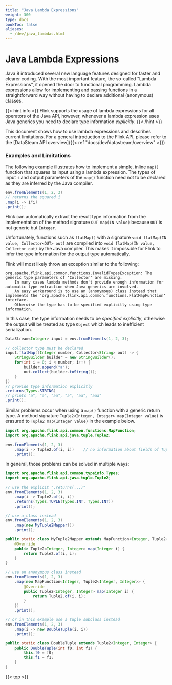 ```yaml
---
title: "Java Lambda Expressions"
weight: 300
type: docs
bookToc: false
aliases:
  - /dev/java_lambdas.html
---
```

<!--
Licensed to the Apache Software Foundation (ASF) under one
or more contributor license agreements.  See the NOTICE file
distributed with this work for additional information
regarding copyright ownership.  The ASF licenses this file
to you under the Apache License, Version 2.0 (the
"License"); you may not use this file except in compliance
with the License.  You may obtain a copy of the License at

  http://www.apache.org/licenses/LICENSE-2.0

Unless required by applicable law or agreed to in writing,
software distributed under the License is distributed on an
"AS IS" BASIS, WITHOUT WARRANTIES OR CONDITIONS OF ANY
KIND, either express or implied.  See the License for the
specific language governing permissions and limitations
under the License.
-->

# Java Lambda Expressions

Java 8 introduced several new language features designed for faster and clearer coding. With the most important feature,
the so-called "Lambda Expressions", it opened the door to functional programming. Lambda expressions allow for implementing and
passing functions in a straightforward way without having to declare additional (anonymous) classes.

{{< hint info >}}
Flink supports the usage of lambda expressions for all operators of the Java API, however, whenever a lambda expression uses Java generics you need to declare type information *explicitly*. 
{{< /hint >}}

This document shows how to use lambda expressions and describes current
limitations. For a general introduction to the Flink API, please refer to the
[DataSteam API overview]({{< ref "docs/dev/datastream/overview" >}})

### Examples and Limitations

The following example illustrates how to implement a simple, inline `map()` function that squares its input using a lambda expression.
The types of input `i` and output parameters of the `map()` function need not to be declared as they are inferred by the Java compiler.

```java
env.fromElements(1, 2, 3)
// returns the squared i
.map(i -> i*i)
.print();
```

Flink can automatically extract the result type information from the implementation of the method signature `OUT map(IN value)` because `OUT` is not generic but `Integer`.

Unfortunately, functions such as `flatMap()` with a signature `void flatMap(IN value, Collector<OUT> out)` are compiled into `void flatMap(IN value, Collector out)` by the Java compiler. This makes it impossible for Flink to infer the type information for the output type automatically.

Flink will most likely throw an exception similar to the following:

```
org.apache.flink.api.common.functions.InvalidTypesException: The generic type parameters of 'Collector' are missing.
    In many cases lambda methods don't provide enough information for automatic type extraction when Java generics are involved.
    An easy workaround is to use an (anonymous) class instead that implements the 'org.apache.flink.api.common.functions.FlatMapFunction' interface.
    Otherwise the type has to be specified explicitly using type information.
```

In this case, the type information needs to be *specified explicitly*, otherwise the output will be treated as type `Object` which leads to inefficient serialization.

```java
DataStream<Integer> input = env.fromElements(1, 2, 3);

// collector type must be declared
input.flatMap((Integer number, Collector<String> out) -> {
    StringBuilder builder = new StringBuilder();
    for(int i = 0; i < number; i++) {
        builder.append("a");
        out.collect(builder.toString());
    }
})
// provide type information explicitly
.returns(Types.STRING)
// prints "a", "a", "aa", "a", "aa", "aaa"
.print();
```

Similar problems occur when using a `map()` function with a generic return type. A method signature `Tuple2<Integer, Integer> map(Integer value)` is erasured to `Tuple2 map(Integer value)` in the example below.

```java
import org.apache.flink.api.common.functions.MapFunction;
import org.apache.flink.api.java.tuple.Tuple2;

env.fromElements(1, 2, 3)
    .map(i -> Tuple2.of(i, i))    // no information about fields of Tuple2
    .print();
```

In general, those problems can be solved in multiple ways:

```java
import org.apache.flink.api.common.typeinfo.Types;
import org.apache.flink.api.java.tuple.Tuple2;

// use the explicit ".returns(...)"
env.fromElements(1, 2, 3)
    .map(i -> Tuple2.of(i, i))
    .returns(Types.TUPLE(Types.INT, Types.INT))
    .print();

// use a class instead
env.fromElements(1, 2, 3)
    .map(new MyTuple2Mapper())
    .print();

public static class MyTuple2Mapper extends MapFunction<Integer, Tuple2<Integer, Integer>> {
    @Override
    public Tuple2<Integer, Integer> map(Integer i) {
        return Tuple2.of(i, i);
    }
}

// use an anonymous class instead
env.fromElements(1, 2, 3)
    .map(new MapFunction<Integer, Tuple2<Integer, Integer>> {
        @Override
        public Tuple2<Integer, Integer> map(Integer i) {
            return Tuple2.of(i, i);
        }
    })
    .print();

// or in this example use a tuple subclass instead
env.fromElements(1, 2, 3)
    .map(i -> new DoubleTuple(i, i))
    .print();

public static class DoubleTuple extends Tuple2<Integer, Integer> {
    public DoubleTuple(int f0, int f1) {
        this.f0 = f0;
        this.f1 = f1;
    }
}
```

{{< top >}}

